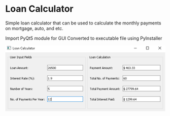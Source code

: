 # Loan Calculator
Simple loan calculator that can be used to calculate the monthly payments on mortgage, auto, and etc.

Import PyQt5 module for GUI
Converted to executable file using PyInstaller


![Alt Text](https://github.com/choia/loan-calculator/blob/master/Loan_calculator_sc.png?raw=true)
